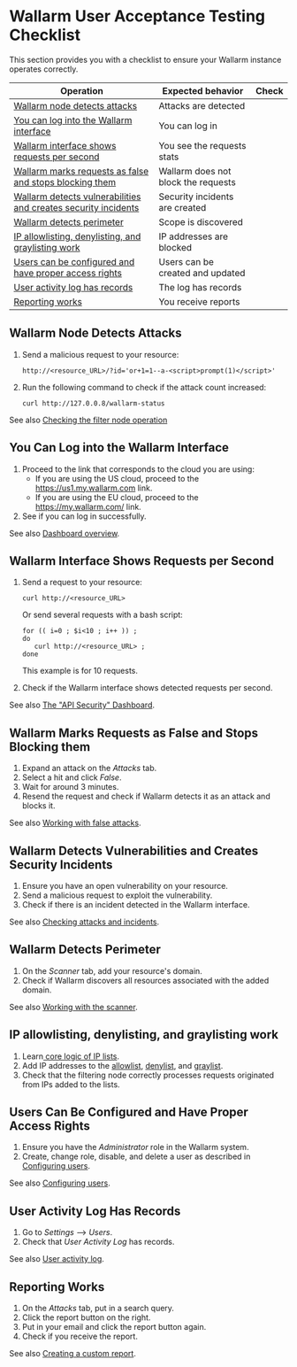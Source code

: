 # Wallarm User Acceptance Testing Checklist

This section provides you with a checklist to ensure your Wallarm instance operates correctly.

| Operation                                                                                                                                                        | Expected behavior                   | Check  |
|------------------------------------------------------------------------------------------------------------------------------------------------------------------|-------------------------------------|--------|
| [Wallarm node detects attacks](#wallarm-node-detects-attacks)                                                                     | Attacks are detected                |        |
| [You can log into the Wallarm interface](#you-can-log-into-the-wallarm-interface)                                                 | You can log in                      |        |
| [Wallarm interface shows requests per second](#wallarm-interface-shows-requests-per-second)                                       | You see the requests stats          |        |
| [Wallarm marks requests as false and stops blocking them](#wallarm-marks-requests-as-false-and-stops-blocking-them)               | Wallarm does not block the requests |        |
| [Wallarm detects vulnerabilities and creates security incidents](#wallarm-detects-vulnerabilities-and-creates-security-incidents) | Security incidents are created      |        |
| [Wallarm detects perimeter](#wallarm-detects-perimeter)                                                                                   | Scope is discovered                 |        |
| [IP allowlisting, denylisting, and graylisting work](#ip-allowlisting-denylisting-and-graylisting-work)                                                                                         | IP addresses are blocked            |        |
| [Users can be configured and have proper access rights](#users-can-be-configured-and-have-proper-access-rights)                   | Users can be created and updated    |        |
| [User activity log has records](#user-activity-log-has-records)                                                                   | The log has records                 |        |
| [Reporting works](#reporting-works)                                                                                               | You receive reports                 |        | |


## Wallarm Node Detects Attacks

1. Send a malicious request to your resource:

   ```
   http://<resource_URL>/?id='or+1=1--a-<script>prompt(1)</script>'
   ```

2. Run the following command to check if the attack count increased:

   ```
   curl http://127.0.0.8/wallarm-status
   ```

See also [Checking the filter node operation](installation-check-operation-en.md)

## You Can Log into the Wallarm Interface

1.  Proceed to the link that corresponds to the cloud you are using: 
    *   If you are using the US cloud, proceed to the <https://us1.my.wallarm.com> link.
    *   If you are using the EU cloud, proceed to the <https://my.wallarm.com/> link.
2.  See if you can log in successfully.

See also [Dashboard overview](../user-guides/dashboard.md).

## Wallarm Interface Shows Requests per Second

1. Send a request to your resource:

   ```
   curl http://<resource_URL>
   ```

   Or send several requests with a bash script:

   ```
   for (( i=0 ; $i<10 ; i++ )) ;
   do 
      curl http://<resource_URL> ;
   done
   ```

   This example is for 10 requests.

2. Check if the Wallarm interface shows detected requests per second.

See also [The "API Security" Dashboard](../user-guides/dashboard.md).

## Wallarm Marks Requests as False and Stops Blocking them

1. Expand an attack on the *Attacks* tab. 
2. Select a hit and click *False*.
3. Wait for around 3 minutes.
4. Resend the request and check if Wallarm detects it as an attack and blocks it.

See also [Working with false attacks](../user-guides/events/false-attack.md).

## Wallarm Detects Vulnerabilities and Creates Security Incidents

1. Ensure you have an open vulnerability on your resource.
2. Send a malicious request to exploit the vulnerability.
3. Check if there is an incident detected in the Wallarm interface.

See also [Checking attacks and incidents](../user-guides/events/check-attack.md).

## Wallarm Detects Perimeter

1. On the *Scanner* tab, add your resource's domain.
2. Check if Wallarm discovers all resources associated with the added domain.

See also [Working with the scanner](../user-guides/scanner/intro.md).

## IP allowlisting, denylisting, and graylisting work

1. Learn[ core logic of IP lists](../user-guides/ip-lists/overview.md).
2. Add IP addresses to the [allowlist](../user-guides/ip-lists/allowlist.md), [denylist](../user-guides/ip-lists/denylist.md), and [graylist](../user-guides/ip-lists/graylist.md).
3. Check that the filtering node correctly processes requests originated from IPs added to the lists.

## Users Can Be Configured and Have Proper Access Rights

1. Ensure you have the *Administrator* role in the Wallarm system.
2. Create, change role, disable, and delete a user as described in [Configuring users](../user-guides/settings/users.md).

See also [Configuring users](../user-guides/settings/users.md).

## User Activity Log Has Records

1. Go to *Settings* –> *Users*.
2. Check that *User Activity Log* has records.

See also [User activity log](../user-guides/settings/audit-log.md).

## Reporting Works

1. On the *Attacks* tab, put in a search query.
2. Click the report button on the right.
3. Put in your email and click the report button again.
5. Check if you receive the report.

See also [Creating a custom report](../user-guides/search-and-filters/custom-report.md).
